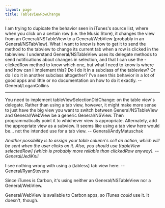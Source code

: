 ```yaml
---
layout: page
title: TableViewRowChange
---
```


I am trying to dupicate the behavior seen in iTunes's source list, where when you click on a certain row (i.e. the Music Store), it changes the view from an General/NSTableView to a General/WebView (probably in an General/NSTabView). What I want to know is how to get it to send the method to the tabview to change its current tab when a row is clicked in the tableview. I understand General/NSTableView uses its delegate methods to send notifications about changes in selection, and that I can use the -clickedRow method to know which one, but what I need to know is where and how can I implement this? Do I do it in a subclass of the tableview? Or do I do it in another subclass altogether? I've seen this behavior in a lot of good apps and little or no documentation on how to do it exactly. --General/LoganCollins

----

You need to implement tableViewSelectionDidChange: on the table view's delegate. Rather than using a tab view, however, it might make more sense to just have the big view you want to switch between General/NSTableView and General/WebView be a generic General/NSView. Then programmatically point it to whichever view is appropriate. Alternately, add the appropriate view as a subview. It seems like using a tab view here would be... not the intended use for a tab view. -- General/AndyMatuschak

*Another possibility is to assign your table column's cell an action, which will be sent when the user clicks on it. Also, you should use     [tableView selectedRow] (which is probably more reliable than     clickedRow anyway). --General/JediKnil*

I see nothing wrong with using a (tabless) tab view here. --General/RyanStevens

<pedantic>Since iTunes is Carbon, it's using neither an General/NSTableView nor a General/WebView.</pedantic>

<pedantic times two>General/WebView is available to Carbon apps, so iTunes *could* use it. It doesn't, though.</pedantic>
